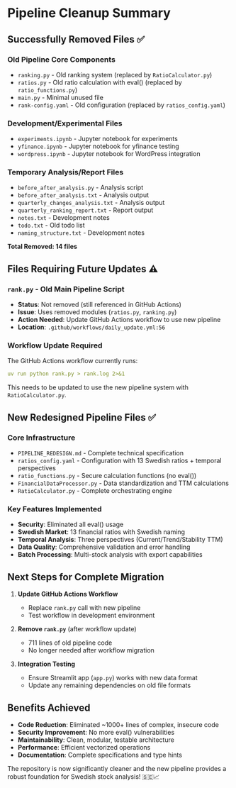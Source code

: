 # Pipeline Cleanup Summary

## Successfully Removed Files ✅

### Old Pipeline Core Components
- `ranking.py` - Old ranking system (replaced by `RatioCalculator.py`)
- `ratios.py` - Old ratio calculation with eval() (replaced by `ratio_functions.py`)
- `main.py` - Minimal unused file
- `rank-config.yaml` - Old configuration (replaced by `ratios_config.yaml`)

### Development/Experimental Files
- `experiments.ipynb` - Jupyter notebook for experiments
- `yfinance.ipynb` - Jupyter notebook for yfinance testing  
- `wordpress.ipynb` - Jupyter notebook for WordPress integration

### Temporary Analysis/Report Files
- `before_after_analysis.py` - Analysis script
- `before_after_analysis.txt` - Analysis output
- `quarterly_changes_analysis.txt` - Analysis output
- `quarterly_ranking_report.txt` - Report output
- `notes.txt` - Development notes
- `todo.txt` - Old todo list
- `naming_structure.txt` - Development notes

**Total Removed: 14 files**

## Files Requiring Future Updates ⚠️

### `rank.py` - Old Main Pipeline Script
- **Status**: Not removed (still referenced in GitHub Actions)
- **Issue**: Uses removed modules (`ratios.py`, `ranking.py`)
- **Action Needed**: Update GitHub Actions workflow to use new pipeline
- **Location**: `.github/workflows/daily_update.yml:56`

### Workflow Update Required
The GitHub Actions workflow currently runs:
```yaml
uv run python rank.py > rank.log 2>&1
```

This needs to be updated to use the new pipeline system with `RatioCalculator.py`.

## New Redesigned Pipeline Files ✅

### Core Infrastructure
- `PIPELINE_REDESIGN.md` - Complete technical specification
- `ratios_config.yaml` - Configuration with 13 Swedish ratios + temporal perspectives
- `ratio_functions.py` - Secure calculation functions (no eval())
- `FinancialDataProcessor.py` - Data standardization and TTM calculations
- `RatioCalculator.py` - Complete orchestrating engine

### Key Features Implemented
- **Security**: Eliminated all eval() usage
- **Swedish Market**: 13 financial ratios with Swedish naming
- **Temporal Analysis**: Three perspectives (Current/Trend/Stability TTM)
- **Data Quality**: Comprehensive validation and error handling
- **Batch Processing**: Multi-stock analysis with export capabilities

## Next Steps for Complete Migration

1. **Update GitHub Actions Workflow**
   - Replace `rank.py` call with new pipeline
   - Test workflow in development environment

2. **Remove `rank.py`** (after workflow update)
   - 711 lines of old pipeline code
   - No longer needed after workflow migration

3. **Integration Testing**
   - Ensure Streamlit app (`app.py`) works with new data format
   - Update any remaining dependencies on old file formats

## Benefits Achieved

- **Code Reduction**: Eliminated ~1000+ lines of complex, insecure code
- **Security Improvement**: No more eval() vulnerabilities  
- **Maintainability**: Clean, modular, testable architecture
- **Performance**: Efficient vectorized operations
- **Documentation**: Complete specifications and type hints

The repository is now significantly cleaner and the new pipeline provides a robust foundation for Swedish stock analysis! 🇸🇪📈